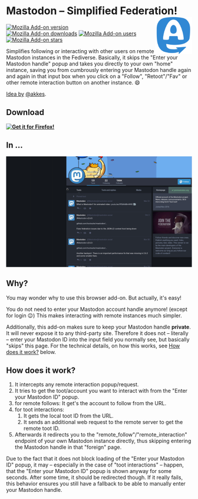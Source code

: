 # Mastodon – Simplified Federation! <img align="right" height="100" width="100" src="assets/logo/logo_optimized.svg">

[![Mozilla Add-on version](https://img.shields.io/amo/v/mastodon-simplified-federation.svg)](https://addons.mozilla.org/de/firefox/addon/mastodon-simplified-federation/?src=external-github-shield-downloads)  
[![Mozilla Add-on downloads](https://img.shields.io/amo/d/mastodon-simplified-federation.svg)](https://addons.mozilla.org/de/firefox/addon/mastodon-simplified-federation/?src=external-github-shield-downloads)
[![Mozilla Add-on users](https://img.shields.io/amo/users/mastodon-simplified-federation.svg)](https://addons.mozilla.org/de/firefox/addon/mastodon-simplified-federation/statistics/)
[![Mozilla Add-on stars](https://img.shields.io/amo/stars/mastodon-simplified-federation.svg)](https://addons.mozilla.org/de/firefox/addon/mastodon-simplified-federation/reviews/)

Simplifies following or interacting with other users on remote Mastodon instances in the Fediverse. Basically, it skips the "Enter your Mastodon handle" popup and takes you directly to your own "home" instance, saving you from cumbrously entering your Mastodon handle again and again in that input box when you click on a "Follow", "Retoot"/"Fav" or other remote interaction button on another instance. :smile:

[Idea by](https://social.wxcafe.net/@akkes/100550833588126733) [@akkes](https://social.wxcafe.net/@akkes).

## Download

**[![Get it for Firefox!](https://addons.cdn.mozilla.net/static/img/addons-buttons/AMO-button_1.png)](https://addons.mozilla.org/de/firefox/addon/mastodon-simplified-federation?src=external-github-download)**

## In …

[![GIF demo showing how I click on a reply button and directly get to the toot site and how I click on follow and directly get to the page, where I can click Follow](assets/screencasts/mastodonSimplifiedFederationDemo.gif)]((assets/screencasts/mastodonSimplifiedFederationDemo.gif))

## Why?

You may wonder why to use this browser add-on. But actually, it's easy!

You do not need to enter your Mastodon account handle anymore! (except for login :wink:) This makes interacting with remote instances much simpler.

Additionally, this add-on makes sure to keep your Mastodon handle **private**. It will never expose it to any third-party site. Therefore it does not – literally – enter your Mastodon ID into the input field you normally see, but basically "skips" this page. For the technical details, on how this works, see [How does it work?](#how-does-it-work) below.

## How does it work?

1. It intercepts any remote interaction popup/request.
2. It tries to get the toot/account you want to interact with from the "Enter your Mastodon ID" popup.
  1. for remote follows: It get's the account to follow from the URL.
  2. for toot interactions:
     1. It gets the local toot ID from the URL.
     2. It sends an additional web request to the remote server to get the remote toot ID.
3. Afterwards it redirects you to the "remote_follow"/"remote_interaction" endpoint of your own Mastodon instance directly, thus skipping entering the Mastodon handle in that "foreign" page.

Due to the fact that it does not block loading of the "Enter your Mastodon ID" popup, it may – especially in the case of "toot interactions" – happen, that the "Enter your Mastodon ID" popup is shown anyway for some seconds. After some time, it should be redirected though.
If it really fails, this behavior ensures you still have a fallback to be able to manually enter your Mastodon handle.
